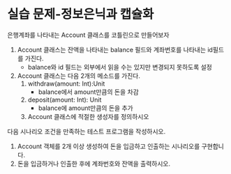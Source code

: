 # 실습 문제-정보은닉과 캡슐화
은행계좌를 나타내는 Account 클래스를 코틀린으로 만들어보자
1. Account 클래스는 잔액을 나타내는 balance 필드와 계좌번호를 나타내는 id필드를 가진다.
    * balance와 id 필드는 외부에서 읽을 수는 있지만 변경되지 못하도록 설정
2. Account 클래스는 다음 2개의 메소드를 가진다.
    1. withdraw(amount: Int):Unit
        * balance에서 amount만큼의 돈을 차감
    2. deposit(amount: Int): Unit
        * balance에 amount만큼의 돈을 추가
    3. Account 클래스에 적절한 생성자를 정의하시오

다음 시나리오 조건을 만족하는 테스트 프로그램을 작성하시오.
1. Account 객체를 2개 이상 생성하여 돈을 입금하고 인출하는 시나리오를 구현합니다.
2. 돈을 입금하거나 인출한 후에 계좌번호와 잔액을 출력하시오.
